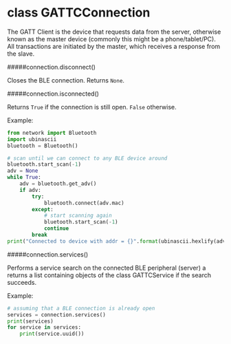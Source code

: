 # class GATTCConnection

The GATT Client is the device that requests data from the server, otherwise known as the master device (commonly this might be a phone/tablet/PC). All transactions are initiated by the master, which receives a response from the slave.

#####<function>connection.disconnect()</function>

Closes the BLE connection. Returns `None`.

#####<function>connection.isconnected()</function>

Returns `True` if the connection is still open. `False` otherwise.

Example:

```python
from network import Bluetooth
import ubinascii
bluetooth = Bluetooth()

# scan until we can connect to any BLE device around
bluetooth.start_scan(-1)
adv = None
while True:
    adv = bluetooth.get_adv()
    if adv:
        try:
            bluetooth.connect(adv.mac)
        except:
            # start scanning again
            bluetooth.start_scan(-1)
            continue
        break
print("Connected to device with addr = {}".format(ubinascii.hexlify(adv.mac)))
```

#####<function>connection.services()</function>

Performs a service search on the connected BLE peripheral (server) a returns a list containing objects of the class <class>GATTCService</class> if the search succeeds.

Example:

```python
# assuming that a BLE connection is already open
services = connection.services()
print(services)
for service in services:
    print(service.uuid())
```
